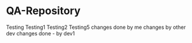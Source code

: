 # QA-Repository
Testing
Testing1
Testing2
Testing5
changes done by me
changes by other dev
changes done - by dev1
